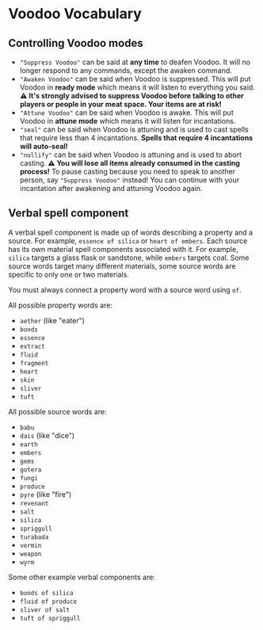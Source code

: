 # Voodoo Vocabulary

## Controlling Voodoo modes

- `"Suppress Voodoo"` can be said at **any time** to deafen Voodoo. It will no longer respond to any commands, except the awaken command.
- `"Awaken Voodoo"` can be said when Voodoo is suppressed. This will put Voodoo in **ready mode** which means it will listen to everything you said. **⚠️ It's strongly advised to suppress Voodoo before talking to other players or people in your meat space. Your items are at risk!**
- `"Attune Voodoo"` can be said when Voodoo is awake. This will put Voodoo in **attune mode** which means it will listen for incantations.
- `"seal"` can be said when Voodoo is attuning and is used to cast spells that require less than 4 incantations. **Spells that require 4 incantations will auto-seal!**
- `"nullify"` can be said when Voodoo is attuning and is used to abort casting. **⚠️ You will lose all items already consumed in the casting process!** To pause casting because you need to speak to another person, say `"Suppress Voodoo"` instead! You can continue with your incantation after awakening and attuning Voodoo again.

## Verbal spell component

A verbal spell component is made up of words describing a property and a source. For example, `essence of silica` or `heart of embers`. Each source has its own material spell components associated with it. For example, `silica` targets a glass flask or sandstone, while `embers` targets coal. Some source words target many different materials, some source words are specific to only one or two materials.

You must always connect a property word with a source word using `of`.

All possible property words are:

- `aether` (like "eater")
- `bonds`
- `essence`
- `extract`
- `fluid`
- `fragment`
- `heart`
- `skin`
- `sliver`
- `tuft`

All possible source words are:

- `babu`
- `dais` (like "dice")
- `earth`
- `embers`
- `gems`
- `gotera`
- `fungi`
- `produce`
- `pyre` (like "fire")
- `revenant`
- `salt`
- `silica`
- `spriggull`
- `turabada`
- `vermin`
- `weapon`
- `wyrm`

Some other example verbal components are:

- `bonds of silica`
- `fluid of produce`
- `sliver of salt`
- `tuft of spriggull`
